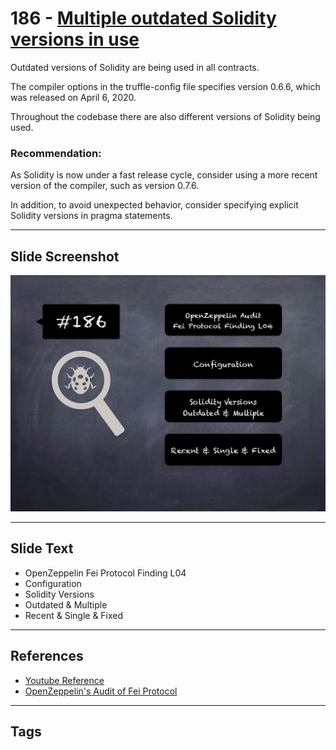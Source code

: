 
# 186 - [Multiple outdated Solidity versions in use](./Multiple%20outdated%20Solidity%20versions%20in%20use.md)

Outdated versions of Solidity are being used in all contracts. 

The compiler options in the truffle-config file specifies version 0.6.6, which was released on April 6, 2020. 

Throughout the codebase there are also different versions of Solidity being used.

### Recommendation:
As Solidity is now under a fast release cycle, consider using a more recent version of the compiler, such as version 0.7.6. 

In addition, to avoid unexpected behavior, consider specifying explicit Solidity versions in pragma statements.
___
## Slide Screenshot
![186.png](../../images/8.%20Audit%20Findings%20201/186.png)
___
## Slide Text
- OpenZeppelin Fei Protocol Finding L04
- Configuration
- Solidity Versions
- Outdated & Multiple
- Recent & Single & Fixed
___
## References
- [Youtube Reference](https://youtu.be/0J7KI4WGd0Q?t=253)
- [OpenZeppelin's Audit of Fei Protocol](https://blog.openzeppelin.com/fei-protocol-audit/)
___
## Tags
